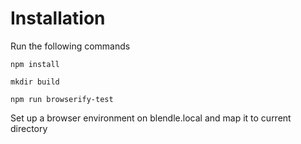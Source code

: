 # Installation

Run the following commands

	npm install

	mkdir build

	npm run browserify-test


Set up a browser environment on blendle.local and map it to current directory